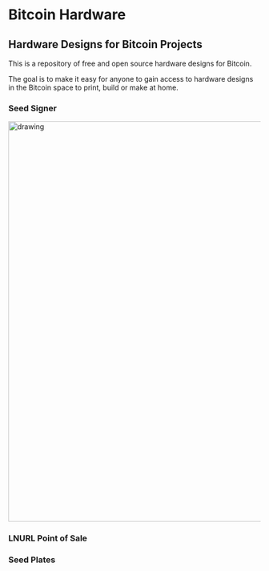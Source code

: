 # Bitcoin Hardware
## Hardware Designs for Bitcoin Projects

This is a repository of free and open source hardware designs for Bitcoin. 

The goal is to make it easy for anyone to gain access to hardware designs in the Bitcoin space to print, build or make at home.  

### Seed Signer

<img src="https://github.com/pcsubirachs/btc_hardware/img/orange_pill.jpeg " alt="drawing" align="middle" width="800"/>

### LNURL Point of Sale


### Seed Plates


